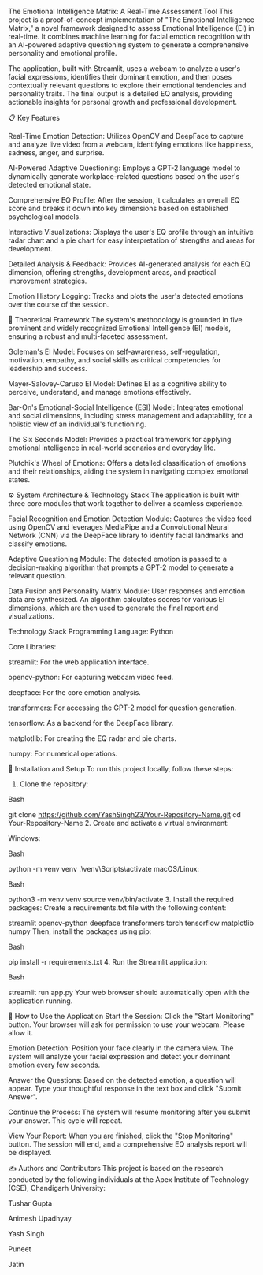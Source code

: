 The Emotional Intelligence Matrix: A Real-Time Assessment Tool
This project is a proof-of-concept implementation of "The Emotional Intelligence Matrix," a novel framework designed to assess Emotional Intelligence (EI) in real-time. It combines machine learning for facial emotion recognition with an AI-powered adaptive questioning system to generate a comprehensive personality and emotional profile.


The application, built with Streamlit, uses a webcam to analyze a user's facial expressions, identifies their dominant emotion, and then poses contextually relevant questions to explore their emotional tendencies and personality traits. The final output is a detailed EQ analysis, providing actionable insights for personal growth and professional development.




📋 Key Features

Real-Time Emotion Detection: Utilizes OpenCV and DeepFace to capture and analyze live video from a webcam, identifying emotions like happiness, sadness, anger, and surprise.




AI-Powered Adaptive Questioning: Employs a GPT-2 language model to dynamically generate workplace-related questions based on the user's detected emotional state.


Comprehensive EQ Profile: After the session, it calculates an overall EQ score and breaks it down into key dimensions based on established psychological models.

Interactive Visualizations: Displays the user's EQ profile through an intuitive radar chart and a pie chart for easy interpretation of strengths and areas for development.

Detailed Analysis & Feedback: Provides AI-generated analysis for each EQ dimension, offering strengths, development areas, and practical improvement strategies.

Emotion History Logging: Tracks and plots the user's detected emotions over the course of the session.

🧠 Theoretical Framework
The system's methodology is grounded in five prominent and widely recognized Emotional Intelligence (EI) models, ensuring a robust and multi-faceted assessment.




Goleman's EI Model: Focuses on self-awareness, self-regulation, motivation, empathy, and social skills as critical competencies for leadership and success.



Mayer-Salovey-Caruso EI Model: Defines EI as a cognitive ability to perceive, understand, and manage emotions effectively.



Bar-On's Emotional-Social Intelligence (ESI) Model: Integrates emotional and social dimensions, including stress management and adaptability, for a holistic view of an individual's functioning.



The Six Seconds Model: Provides a practical framework for applying emotional intelligence in real-world scenarios and everyday life.



Plutchik's Wheel of Emotions: Offers a detailed classification of emotions and their relationships, aiding the system in navigating complex emotional states.


⚙️ System Architecture & Technology Stack
The application is built with three core modules that work together to deliver a seamless experience.


Facial Recognition and Emotion Detection Module: Captures the video feed using OpenCV and leverages MediaPipe and a Convolutional Neural Network (CNN) via the DeepFace library to identify facial landmarks and classify emotions.



Adaptive Questioning Module: The detected emotion is passed to a decision-making algorithm that prompts a GPT-2 model to generate a relevant question.


Data Fusion and Personality Matrix Module: User responses and emotion data are synthesized. An algorithm calculates scores for various EI dimensions, which are then used to generate the final report and visualizations.

Technology Stack
Programming Language: Python

Core Libraries:

streamlit: For the web application interface.

opencv-python: For capturing webcam video feed.

deepface: For the core emotion analysis.

transformers: For accessing the GPT-2 model for question generation.

tensorflow: As a backend for the DeepFace library.

matplotlib: For creating the EQ radar and pie charts.

numpy: For numerical operations.

🚀 Installation and Setup
To run this project locally, follow these steps:

1. Clone the repository:

Bash

git clone https://github.com/YashSingh23/Your-Repository-Name.git
cd Your-Repository-Name
2. Create and activate a virtual environment:

Windows:

Bash

python -m venv venv
.\venv\Scripts\activate
macOS/Linux:

Bash

python3 -m venv venv
source venv/bin/activate
3. Install the required packages:
Create a requirements.txt file with the following content:

streamlit
opencv-python
deepface
transformers
torch
tensorflow
matplotlib
numpy
Then, install the packages using pip:

Bash

pip install -r requirements.txt
4. Run the Streamlit application:

Bash

streamlit run app.py
Your web browser should automatically open with the application running.

📖 How to Use the Application
Start the Session: Click the "Start Monitoring" button. Your browser will ask for permission to use your webcam. Please allow it.

Emotion Detection: Position your face clearly in the camera view. The system will analyze your facial expression and detect your dominant emotion every few seconds.

Answer the Questions: Based on the detected emotion, a question will appear. Type your thoughtful response in the text box and click "Submit Answer".

Continue the Process: The system will resume monitoring after you submit your answer. This cycle will repeat.

View Your Report: When you are finished, click the "Stop Monitoring" button. The session will end, and a comprehensive EQ analysis report will be displayed.

✍️ Authors and Contributors
This project is based on the research conducted by the following individuals at the Apex Institute of Technology (CSE), Chandigarh University:






Tushar Gupta 


Animesh Upadhyay 


Yash Singh 


Puneet 


Jatin 